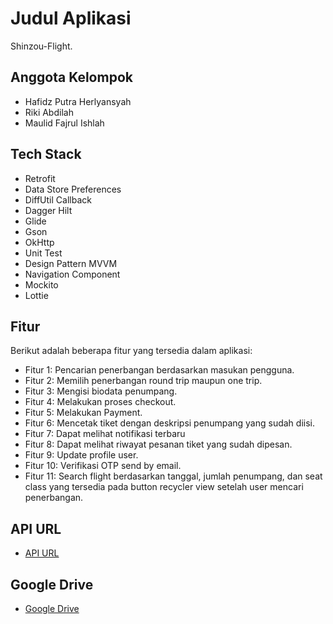 # Judul Aplikasi

Shinzou-Flight.

## Anggota Kelompok

- Hafidz Putra Herlyansyah
- Riki Abdilah
- Maulid Fajrul Ishlah

## Tech Stack

- Retrofit
- Data Store Preferences
- DiffUtil Callback
- Dagger Hilt
- Glide
- Gson
- OkHttp
- Unit Test
- Design Pattern MVVM
- Navigation Component
- Mockito
- Lottie

## Fitur

Berikut adalah beberapa fitur yang tersedia dalam aplikasi:

- Fitur 1: Pencarian penerbangan berdasarkan masukan pengguna.
- Fitur 2: Memilih penerbangan round trip maupun one trip.
- Fitur 3: Mengisi biodata penumpang.
- Fitur 4: Melakukan proses checkout.
- Fitur 5: Melakukan Payment.
- Fitur 6: Mencetak tiket dengan deskripsi penumpang yang sudah diisi.
- Fitur 7: Dapat melihat notifikasi terbaru
- Fitur 8: Dapat melihat riwayat pesanan tiket yang sudah dipesan.
- Fitur 9: Update profile user.
- Fitur 10: Verifikasi OTP send by email.
- Fitur 11: Search flight berdasarkan tanggal, jumlah penumpang, dan seat class yang tersedia pada button recycler view setelah user mencari penerbangan.

## API URL

- [API URL](https://shinzou-api.up.railway.app/)

## Google Drive

- [Google Drive](https://drive.google.com/drive/folders/1DzCVVhQ4So0fMWaNdqlDGzP4oJy22qD2?usp=sharing)
